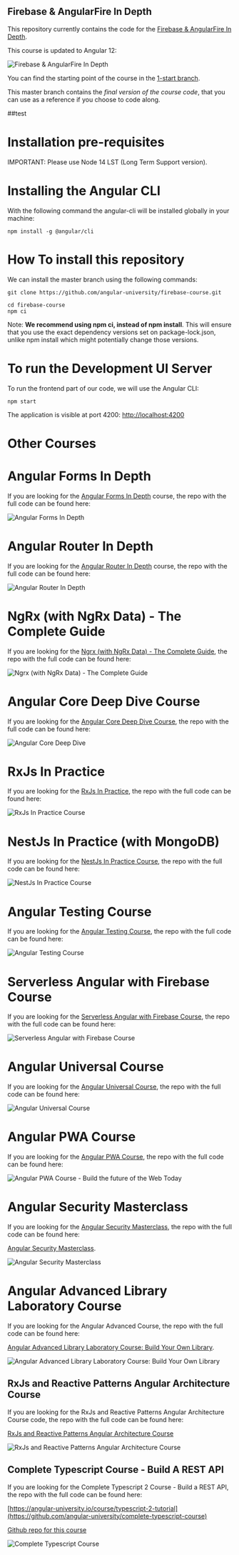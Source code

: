 
## Firebase & AngularFire In Depth 

This repository currently contains the code for the [Firebase & AngularFire In Depth](https://angular-university.io/course/angularfire-course).

This course is updated to Angular 12:

![Firebase & AngularFire In Depth](https://angular-university.s3-us-west-1.amazonaws.com/course-images/firebase-course-1.jpg)

You can find the starting point of the course in the [1-start branch](https://github.com/angular-university/firebase-course/tree/1-start).

This master branch contains the *final version of the course code*, that you can use as a reference if you choose to code along. 

##test

# Installation pre-requisites

IMPORTANT: Please use Node 14 LST (Long Term Support version).

# Installing the Angular CLI

With the following command the angular-cli will be installed globally in your machine:

    npm install -g @angular/cli 

# How To install this repository

We can install the master branch using the following commands:

    git clone https://github.com/angular-university/firebase-course.git

    cd firebase-course
    npm ci

Note: **We recommend using npm ci, instead of npm install**. This will ensure that you use the exact dependency versions set on package-lock.json, unlike npm install which might potentially change those versions.

# To run the Development UI Server

To run the frontend part of our code, we will use the Angular CLI:

    npm start 

The application is visible at port 4200: [http://localhost:4200](http://localhost:4200)

# Other Courses

# Angular Forms In Depth

If you are looking for the [Angular Forms In Depth](https://angular-university.io/course/angular-forms-course) course, the repo with the full code can be found here:

![Angular Forms In Depth](https://angular-university.s3-us-west-1.amazonaws.com/course-images/angular-forms-course-small.jpg)

# Angular Router In Depth

If you are looking for the [Angular Router In Depth](https://angular-university.io/course/angular-router-course) course, the repo with the full code can be found here:

![Angular Router In Depth](https://angular-university.s3-us-west-1.amazonaws.com/course-images/angular-router-course.jpg)

# NgRx (with NgRx Data) - The Complete Guide

If you are looking for the [Ngrx (with NgRx Data) - The Complete Guide](https://angular-university.io/course/ngrx-course), the repo with the full code can be found here:

![Ngrx (with NgRx Data) - The Complete Guide](https://angular-university.s3-us-west-1.amazonaws.com/course-images/ngrx-v2.png)


# Angular Core Deep Dive Course

If you are looking for the [Angular Core Deep Dive Course](https://angular-university.io/course/angular-course), the repo with the full code can be found here:

![Angular Core Deep Dive](https://s3-us-west-1.amazonaws.com/angular-university/course-images/angular-core-in-depth-small.png)

# RxJs In Practice

If you are looking for the [RxJs In Practice](https://angular-university.io/course/rxjs-course), the repo with the full code can be found here:

![RxJs In Practice Course](https://s3-us-west-1.amazonaws.com/angular-university/course-images/rxjs-in-practice-course.png)

# NestJs In Practice (with MongoDB)

If you are looking for the [NestJs In Practice Course](https://angular-university.io/course/nestjs-course), the repo with the full code can be found here:

![NestJs In Practice Course](https://angular-university.s3-us-west-1.amazonaws.com/course-images/nestjs-v2.png)

# Angular Testing Course

If you are looking for the [Angular Testing Course](https://angular-university.io/course/angular-testing-course), the repo with the full code can be found here:

![Angular Testing Course](https://s3-us-west-1.amazonaws.com/angular-university/course-images/angular-testing-small.png)

# Serverless Angular with Firebase Course

If you are looking for the [Serverless Angular with Firebase Course](https://angular-university.io/course/firebase-course), the repo with the full code can be found here:

![Serverless Angular with Firebase Course](https://s3-us-west-1.amazonaws.com/angular-university/course-images/serverless-angular-small.png)

# Angular Universal Course

If you are looking for the [Angular Universal Course](https://angular-university.io/course/angular-universal-course), the repo with the full code can be found here:

![Angular Universal Course](https://s3-us-west-1.amazonaws.com/angular-university/course-images/angular-universal-small.png)

# Angular PWA Course

If you are looking for the [Angular PWA Course](https://angular-university.io/course/angular-pwa-course), the repo with the full code can be found here:

![Angular PWA Course - Build the future of the Web Today](https://s3-us-west-1.amazonaws.com/angular-university/course-images/angular-pwa-course.png)

# Angular Security Masterclass

If you are looking for the [Angular Security Masterclass](https://angular-university.io/course/angular-security-course), the repo with the full code can be found here:

[Angular Security Masterclass](https://github.com/angular-university/angular-security-course).

![Angular Security Masterclass](https://s3-us-west-1.amazonaws.com/angular-university/course-images/security-cover-small-v2.png)

# Angular Advanced Library Laboratory Course

If you are looking for the Angular Advanced Course, the repo with the full code can be found here:

[Angular Advanced Library Laboratory Course: Build Your Own Library](https://angular-university.io/course/angular-advanced-course).

![Angular Advanced Library Laboratory Course: Build Your Own Library](https://angular-academy.s3.amazonaws.com/thumbnails/advanced_angular-small-v3.png)


## RxJs and Reactive Patterns Angular Architecture Course

If you are looking for the RxJs and Reactive Patterns Angular Architecture Course code, the repo with the full code can be found here:

[RxJs and Reactive Patterns Angular Architecture Course](https://angular-university.io/course/reactive-angular-architecture-course)

![RxJs and Reactive Patterns Angular Architecture Course](https://s3-us-west-1.amazonaws.com/angular-academy/blog/images/rxjs-reactive-patterns-small.png)


## Complete Typescript Course - Build A REST API

If you are looking for the Complete Typescript 2 Course - Build a REST API, the repo with the full code can be found here:

[https://angular-university.io/course/typescript-2-tutorial](https://github.com/angular-university/complete-typescript-course)

[Github repo for this course](https://github.com/angular-university/complete-typescript-course)

![Complete Typescript Course](https://angular-academy.s3.amazonaws.com/thumbnails/typescript-2-small.png)




